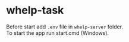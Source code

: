 # whelp-task
Before start add `.env` file in `whelp-server` folder.  
To start the app run start.cmd (Windows).  

